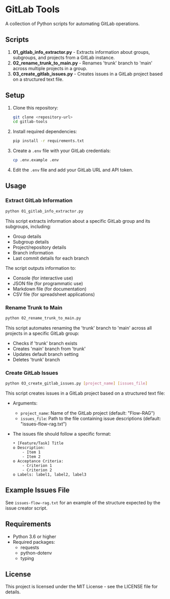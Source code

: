 # GitLab Tools

A collection of Python scripts for automating GitLab operations.

## Scripts

1. **01_gitlab_info_extractor.py** - Extracts information about groups, subgroups, and projects from a GitLab instance.
2. **02_rename_trunk_to_main.py** - Renames 'trunk' branch to 'main' across multiple projects in a group.
3. **03_create_gitlab_issues.py** - Creates issues in a GitLab project based on a structured text file.

## Setup

1. Clone this repository:
   ```bash
   git clone <repository-url>
   cd gitlab-tools
   ```

2. Install required dependencies:
   ```bash
   pip install -r requirements.txt
   ```

3. Create a `.env` file with your GitLab credentials:
   ```bash
   cp .env.example .env
   ```

4. Edit the `.env` file and add your GitLab URL and API token.

## Usage

### Extract GitLab Information

```bash
python 01_gitlab_info_extractor.py
```

This script extracts information about a specific GitLab group and its subgroups, including:
- Group details
- Subgroup details
- Project/repository details
- Branch information
- Last commit details for each branch

The script outputs information to:
- Console (for interactive use)
- JSON file (for programmatic use)
- Markdown file (for documentation)
- CSV file (for spreadsheet applications)

### Rename Trunk to Main

```bash
python 02_rename_trunk_to_main.py
```

This script automates renaming the 'trunk' branch to 'main' across all projects in a specific GitLab group:
- Checks if 'trunk' branch exists
- Creates 'main' branch from 'trunk'
- Updates default branch setting
- Deletes 'trunk' branch

### Create GitLab Issues

```bash
python 03_create_gitlab_issues.py [project_name] [issues_file]
```

This script creates issues in a GitLab project based on a structured text file:
- Arguments:
  - `project_name`: Name of the GitLab project (default: "Flow-RAG")
  - `issues_file`: Path to the file containing issue descriptions (default: "issues-flow-rag.txt")

- The issues file should follow a specific format:
  ```
  • [Feature/Task] Title
  o Description: 
      - Item 1
      - Item 2
  o Acceptance Criteria: 
      - Criterion 1
      - Criterion 2
  o Labels: label1, label2, label3
  ```

## Example Issues File

See `issues-flow-rag.txt` for an example of the structure expected by the issue creator script.

## Requirements

- Python 3.6 or higher
- Required packages:
  - requests
  - python-dotenv
  - typing

## License

This project is licensed under the MIT License - see the LICENSE file for details. 